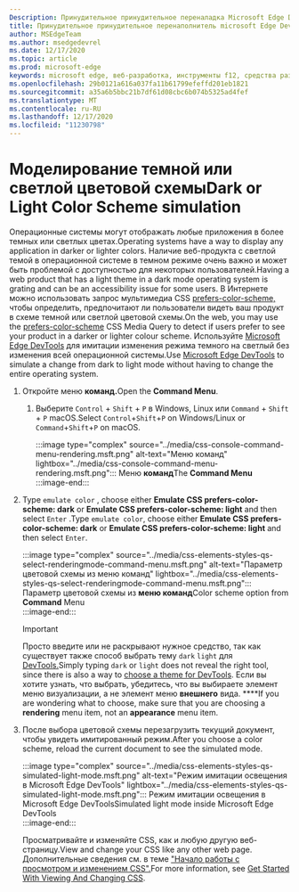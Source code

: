 ```yaml
---
Description: Принудительное принудительное переналадка Microsoft Edge DevTools в режим просмотра цветовой схемы.
title: Принудительное принудительное перенаполнитель microsoft Edge DevTools в режим просмотра цветовой схемы (CSS предпочитает цветовую схему)
author: MSEdgeTeam
ms.author: msedgedevrel
ms.date: 12/17/2020
ms.topic: article
ms.prod: microsoft-edge
keywords: microsoft edge, веб-разработка, инструменты f12, средства разработчика
ms.openlocfilehash: 29b0121a616a037fa11b61799efeffd201eb1821
ms.sourcegitcommit: a35a6b5bbc21b7df61d08cbc6b074b5325ad4fef
ms.translationtype: MT
ms.contentlocale: ru-RU
ms.lasthandoff: 12/17/2020
ms.locfileid: "11230798"
---
```

# <span data-ttu-id="83dcf-104">Моделирование темной или светлой цветовой схемы</span><span class="sxs-lookup"><span data-stu-id="83dcf-104">Dark or Light Color Scheme simulation</span></span>  

<span data-ttu-id="83dcf-105">Операционные системы могут отображать любые приложения в более темных или светлых цветах.</span><span class="sxs-lookup"><span data-stu-id="83dcf-105">Operating systems have a way to display any application in darker or lighter colors.</span></span>  <span data-ttu-id="83dcf-106">Наличие веб-продукта с светлой темой в операционной системе в темном режиме очень важно и может быть проблемой с доступностью для некоторых пользователей.</span><span class="sxs-lookup"><span data-stu-id="83dcf-106">Having a web product that has a light theme in a dark mode operating system is grating and can be an accessibility issue for some users.</span></span>  <span data-ttu-id="83dcf-107">В Интернете можно использовать запрос мультимедиа CSS [prefers-color-scheme,][MDNPrefersColorScheme] чтобы определить, предпочитают ли пользователи видеть ваш продукт в схеме темной или светлой цветовой схемы.</span><span class="sxs-lookup"><span data-stu-id="83dcf-107">On the web, you may use the [prefers-color-scheme][MDNPrefersColorScheme] CSS Media Query to detect if users prefer to see your product in a darker or lighter colour scheme.</span></span>  <span data-ttu-id="83dcf-108">Используйте [Microsoft Edge DevTools][DevtoolsGuideChromiumMain] для имитации изменения режима темного на светлый без изменения всей операционной системы.</span><span class="sxs-lookup"><span data-stu-id="83dcf-108">Use [Microsoft Edge DevTools][DevtoolsGuideChromiumMain] to simulate a change from dark to light mode without having to change the entire operating system.</span></span>  

1.  <span data-ttu-id="83dcf-109">Откройте меню **команд.**</span><span class="sxs-lookup"><span data-stu-id="83dcf-109">Open the **Command Menu**.</span></span>  
    1.  <span data-ttu-id="83dcf-110">Выберите `Control` + `Shift` + `P` в Windows, Linux или `Command` + `Shift` + `P` macOS.</span><span class="sxs-lookup"><span data-stu-id="83dcf-110">Select `Control`+`Shift`+`P`  on Windows/Linux or `Command`+`Shift`+`P` on macOS.</span></span>  
        
        :::image type="complex" source="../media/css-console-command-menu-rendering.msft.png" alt-text="Меню команд" lightbox="../media/css-console-command-menu-rendering.msft.png":::
           <span data-ttu-id="83dcf-112">Меню **команд**</span><span class="sxs-lookup"><span data-stu-id="83dcf-112">The **Command Menu**</span></span>  
        :::image-end:::  
        
1.  <span data-ttu-id="83dcf-113">Type `emulate color` , choose either **Emulate CSS prefers-color-scheme: dark** or **Emulate CSS prefers-color-scheme: light** and then select `Enter` .</span><span class="sxs-lookup"><span data-stu-id="83dcf-113">Type `emulate color`, choose either **Emulate CSS prefers-color-scheme: dark** or **Emulate CSS prefers-color-scheme: light** and then select `Enter`.</span></span>  
    
    :::image type="complex" source="../media/css-elements-styles-qs-select-renderingmode-command-menu.msft.png" alt-text="Параметр цветовой схемы из меню команд" lightbox="../media/css-elements-styles-qs-select-renderingmode-command-menu.msft.png":::
       <span data-ttu-id="83dcf-115">Параметр цветовой схемы из **меню команд**</span><span class="sxs-lookup"><span data-stu-id="83dcf-115">Color scheme option from **Command** Menu</span></span>  
    :::image-end:::  
    
    > [!IMPORTANT]
    > <span data-ttu-id="83dcf-116">Просто введите или не раскрывают нужное средство, так как существует также способ выбрать тему `dark` `light` для [DevTools.][DevtoolsGuideChromiumCustomizeDarkTheme]</span><span class="sxs-lookup"><span data-stu-id="83dcf-116">Simply typing `dark` or `light` does not reveal the right tool, since there is also a way to [choose a theme for DevTools][DevtoolsGuideChromiumCustomizeDarkTheme].</span></span>  <span data-ttu-id="83dcf-117">Если вы хотите узнать, что выбрать, убедитесь, что вы выбираете элемент меню визуализации, а не элемент меню **внешнего** вида. \*\*\*\*</span><span class="sxs-lookup"><span data-stu-id="83dcf-117">If you are wondering what to choose, make sure that you are choosing a **rendering** menu item, not an **appearance** menu item.</span></span>  

1.  <span data-ttu-id="83dcf-118">После выбора цветовой схемы перезагрузить текущий документ, чтобы увидеть имитированный режим.</span><span class="sxs-lookup"><span data-stu-id="83dcf-118">After you choose a color scheme, reload the current document to see the simulated mode.</span></span>  
    
    :::image type="complex" source="../media/css-elements-styles-qs-simulated-light-mode.msft.png" alt-text="Режим имитации освещения в Microsoft Edge DevTools" lightbox="../media/css-elements-styles-qs-simulated-light-mode.msft.png":::
       <span data-ttu-id="83dcf-120">Режим имитации освещения в Microsoft Edge DevTools</span><span class="sxs-lookup"><span data-stu-id="83dcf-120">Simulated light mode inside Microsoft Edge DevTools</span></span>  
    :::image-end:::  
    
    <span data-ttu-id="83dcf-121">Просматривайте и изменяйте CSS, как и любую другую веб-страницу.</span><span class="sxs-lookup"><span data-stu-id="83dcf-121">View and change your CSS like any other web page.</span></span>  <span data-ttu-id="83dcf-122">Дополнительные сведения см. в теме ["Начало работы с просмотром и изменением CSS".][DevtoolsGuideChromiumCssIndex]</span><span class="sxs-lookup"><span data-stu-id="83dcf-122">For more information, see [Get Started With Viewing And Changing CSS][DevtoolsGuideChromiumCssIndex].</span></span>  

<!-- links -->  

[DevtoolsGuideChromiumMain]: ../index.md "Средства разработчика Microsoft Edge (Chromium) | Документы Майкрософт"  
[DevtoolsGuideChromiumCustomizeDarkTheme]: ../customize/dark-theme.md "Включить темную тему в Microsoft Edge DevTools | Документы Майкрософт"
[DevtoolsGuideChromiumCssIndex]: ../css/index.md "Начало работы с просмотром и изменением CSS | Документы Майкрософт"  

[MDNPrefersColorScheme]: https://developer.mozilla.org/docs/Web/CSS/@media/prefers-color-scheme "prefers-color-scheme | MDN"  
